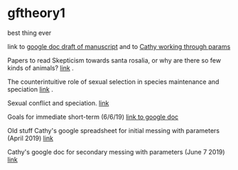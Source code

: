 # gftheory1
best thing ever

link to [google doc draft of manuscript](https://docs.google.com/document/d/18pdw5CttDYdg0V2INHVagD7uho_z5mFYnUFtDHbsCYY/edit) and to [Cathy working through params](https://docs.google.com/document/d/1_6jouSY6RkJQNSS9mhtjfyWaLlQ3mIwf7JqyH8RXUNk/edit) 



Papers to read 
Skepticism towards santa rosalia, or why are there so few kinds of animals? [link](https://wp.biota.utoronto.ca/theseedsofscience/files/2015/05/Felsenstein-1981.pdf) . 

The counterintuitive role of sexual selection in species maintenance and speciation [link](https://www.pnas.org/content/111/22/8113) . 

Sexual conflict and speciation. [link](https://www.ncbi.nlm.nih.gov/pubmed/9533125)

Goals for immediate short-term (6/6/19) [link to google doc](https://docs.google.com/document/d/1c7v50N8wgPZeUhGdkkWxScgXnPjqjDlDxqpt6fnb2kA/edit) 



Old stuff
Cathy's google spreadsheet for initial messing with parameters (April 2019) [link](https://docs.google.com/spreadsheets/d/14gh12Of1F_VeX10QlTgATpllZXAV0Zi9Xzffgasj_cM/edit?usp=sharing)

Cathy's google doc for secondary messing with parameters (June 7 2019) [link](https://docs.google.com/document/d/1_6jouSY6RkJQNSS9mhtjfyWaLlQ3mIwf7JqyH8RXUNk/edit)

